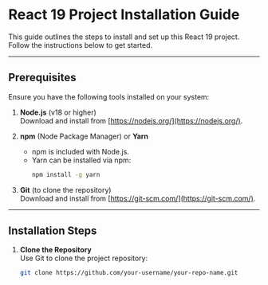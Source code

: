 # React 19 Project Installation Guide

This guide outlines the steps to install and set up this React 19 project. Follow the instructions below to get started.

---

## Prerequisites

Ensure you have the following tools installed on your system:

1. **Node.js** (v18 or higher)  
   Download and install from [https://nodejs.org/](https://nodejs.org/).

2. **npm** (Node Package Manager) or **Yarn**

   - npm is included with Node.js.
   - Yarn can be installed via npm:
     ```bash
     npm install -g yarn
     ```

3. **Git** (to clone the repository)  
   Download and install from [https://git-scm.com/](https://git-scm.com/).

---

## Installation Steps

1. **Clone the Repository**  
   Use Git to clone the project repository:
   ```bash
   git clone https://github.com/your-username/your-repo-name.git
   ```
